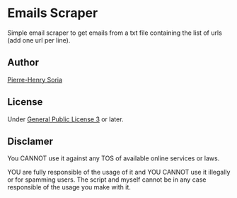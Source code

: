 # Emails Scraper

Simple email scraper to get emails from a txt file containing the list of urls (add one url per line).


## Author

[Pierre-Henry Soria](http://ph7.me)


## License

Under [General Public License 3](http://www.gnu.org/licenses/gpl.html) or later.


## Disclamer

You CANNOT use it against any TOS of available online services or laws.

YOU are fully responsible of the usage of it and YOU CANNOT use it illegally or for spamming users. The script and myself cannot be in any case responsible of the usage you make with it.
